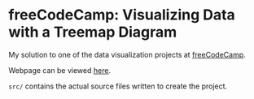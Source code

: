 # freeCodeCamp: Visualizing Data with a Treemap Diagram

My solution to one of the data visualization projects at [freeCodeCamp](https://www.freecodecamp.org).

Webpage can be viewed [here](https://tusharabhishek.github.io/fcc-data-visualization-projects-treemap-diagram/).

`src/` contains the actual source files written to create the project.
